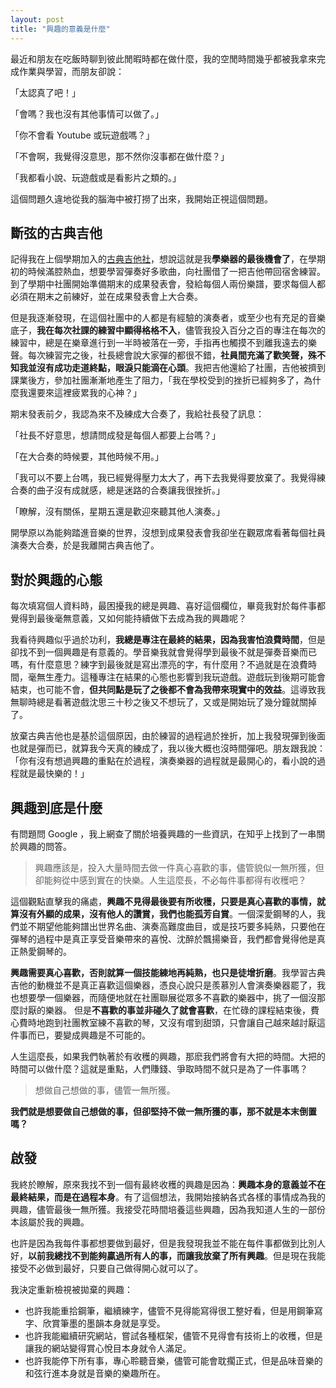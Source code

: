 ```yaml
---
layout: post
title: "興趣的意義是什麼"
---
```


最近和朋友在吃飯時聊到彼此閒暇時都在做什麼，我的空閒時間幾乎都被我拿來完成作業與學習，而朋友卻說：

「太認真了吧！」

「會嗎？我也沒有其他事情可以做了。」

「你不會看 Youtube 或玩遊戲嗎？」

「不會啊，我覺得沒意思，那不然你沒事都在做什麼？」

「我都看小說、玩遊戲或是看影片之類的。」

這個問題久違地從我的腦海中被打撈了出來，我開始正視這個問題。

## 斷弦的古典吉他

記得我在上個學期加入的[古典吉他社](https://natsucamellia.github.io/從現代到古典-吉他社)，想說這就是我**學樂器的最後機會了**，在學期初的時候滿腔熱血，想要學習彈奏好多歌曲，向社團借了一把吉他帶回宿舍練習。到了學期中社團開始準備期末的成果發表會，發給每個人兩份樂譜，要求每個人都必須在期末之前練好，並在成果發表會上大合奏。

但是我逐漸發現，在這個社團中的人都是有經驗的演奏者，或至少也有充足的音樂底子，**我在每次社課的練習中顯得格格不入**，儘管我投入百分之百的專注在每次的練習中，總是在樂章進行到一半時被落在一旁，手指再也觸摸不到離我遠去的樂聲。每次練習完之後，社長總會說大家彈的都很不錯，**社員間充滿了歡笑聲，殊不知我並沒有成功走道終點，眼淚只能滴在心頭**。我把吉他還給了社團，吉他被擠到課業後方，參加社團漸漸地產生了阻力，「我在學校受到的挫折已經夠多了，為什麼我還要來這裡疲累我的心神？」

期末發表前夕，我認為來不及練成大合奏了，我給社長發了訊息：

「社長不好意思，想請問成發是每個人都要上台嗎？」

「在大合奏的時候要，其他時候不用。」

「我可以不要上台嗎，我已經覺得壓力太大了，再下去我覺得要放棄了。我覺得練合奏的曲子沒有成就感，總是迷路的合奏讓我很挫折。」

「瞭解，沒有關係，星期五還是歡迎來聽其他人演奏。」

開學原以為能夠踏進音樂的世界，沒想到成果發表會我卻坐在觀眾席看著每個社員演奏大合奏，於是我離開古典吉他了。

## 對於興趣的心態

每次填寫個人資料時，最困擾我的總是興趣、喜好這個欄位，畢竟我對於每件事都覺得到最後毫無意義，又如何能持續做下去成為我的興趣呢？

我看待興趣似乎過於功利，**我總是專注在最終的結果，因為我害怕浪費時間**，但是卻找不到一個興趣是有意義的。學音樂我就會覺得學到最後不就是彈奏音樂而已嗎，有什麼意思？練字到最後就是寫出漂亮的字，有什麼用？不過就是在浪費時間，毫無生產力。這種專注在結果的心態也影響到我玩遊戲。遊戲玩到後期可能會結束，也可能不會，**但共同點是玩了之後都不會為我帶來現實中的效益**。這導致我無聊時總是看著遊戲沈思三十秒之後又不想玩了，又或是開始玩了幾分鐘就關掉了。

放棄古典吉他也是基於這個原因，由於練習的過程過於挫折，加上我發現彈到後面也就是彈而已，就算我今天真的練成了，我以後大概也沒時間彈吧。朋友跟我說：「你有沒有想過興趣的重點在於過程，演奏樂器的過程就是最開心的，看小說的過程就是最快樂的！」

## 興趣到底是什麼

有問題問 Google ，我上網查了關於培養興趣的一些資訊，在知乎上找到了一串關於興趣的問答。

> 興趣應該是，投入大量時間去做一件真心喜歡的事，儘管貌似一無所獲，但卻能夠從中感到實在的快樂。人生這麼長，不必每件事都得有收穫吧？

這個觀點直擊我的痛處，**興趣不見得最後要有所收穫，只要是真心喜歡的事情，就算沒有外顯的成果，沒有他人的讚賞，我們也能孤芳自賞**。一個深愛鋼琴的人，我們並不期望他能夠譜出世界名曲、演奏高難度曲目，或是技巧要多純熟，只要他在彈琴的過程中是真正享受音樂帶來的喜悅、沈醉於飄揚樂音，我們都會覺得他是真正熱愛鋼琴的。

**興趣需要真心喜歡，否則就算一個技能練地再純熟，也只是徒增折磨**。我學習古典吉他的動機並不是真正喜歡這個樂器，憑良心說只是羨慕別人會演奏樂器罷了，我也想要學一個樂器，而隨便地就在社團聯展從眾多不喜歡的樂器中，挑了一個沒那麼討厭的樂器。
但是**不喜歡的事並非碰久了就會喜歡**，在忙碌的課程結束後，費心費時地跑到社團教室練不喜歡的琴，又沒有嚐到甜頭，只會讓自己越來越討厭這件事而已，要變成興趣是不可能的。

人生這麼長，如果我們執著於有收穫的興趣，那麽我們將會有大把的時間。大把的時間可以做什麼？這就是重點，人們賺錢、爭取時間不就只是為了一件事嗎？

> 想做自己想做的事，儘管一無所獲。

**我們就是想要做自己想做的事，但卻堅持不做一無所獲的事，那不就是本末倒置嗎？**

## 啟發

我終於瞭解，原來我找不到一個有最終收穫的興趣是因為：**興趣本身的意義並不在最終結果，而是在過程本身**。有了這個想法，我開始接納各式各樣的事情成為我的興趣，儘管最後一無所獲。我接受花時間培養這些興趣，因為我知道人生的一部份本該屬於我的興趣。

也許是因為我每件事都想要做到最好，但是我發現我並不能在每件事都做到比別人好，**以前我總找不到能夠贏過所有人的事，而讓我放棄了所有興趣**。但是現在我能接受不必做到最好，只要自己做得開心就可以了。

我決定重新檢視被拋棄的興趣：
- 也許我能重拾鋼筆，繼續練字，儘管不見得能寫得很工整好看，但是用鋼筆寫字、欣賞筆墨的墨韻本身就是享受。
- 也許我能繼續研究網站，嘗試各種框架，儘管不見得會有技術上的收穫，但是讓我的網站變得賞心悅目本身就令人滿足。
- 也許我能停下所有事，專心聆聽音樂，儘管可能會耽擱正式，但是品味音樂的和弦行進本身就是音樂的樂趣所在。